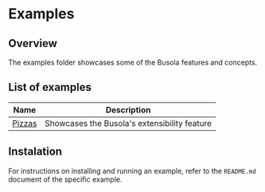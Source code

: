 # Examples

## Overview

The examples folder showcases some of the Busola features and concepts.

## List of examples

| Name                       | Description                                  |
| -------------------------- | -------------------------------------------- |
| [Pizzas](pizzas/README.md) | Showcases the Busola's extensibility feature |

## Instalation

For instructions on installing and running an example, refer to the `README.md` document of the specific example.

